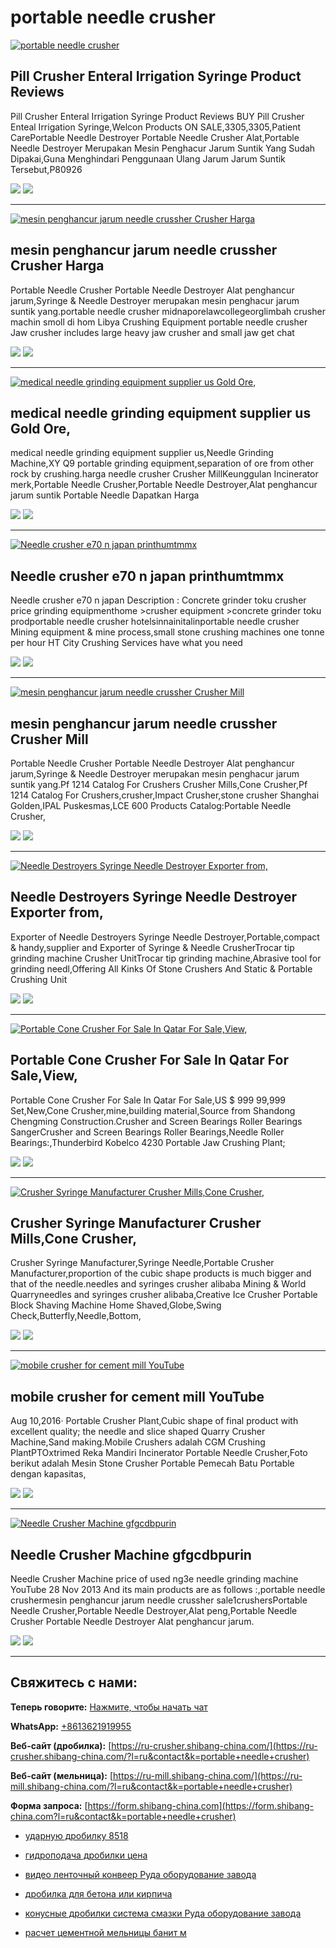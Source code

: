 # portable needle crusher

<a href="https://swt.shibang-china.com/?l=ru&img&k=portable+needle+crusher" target="_blank">![portable needle crusher](http://static.shibang-china.com/all-800x300/1135.jpg)</a>

## Pill Crusher Enteral Irrigation Syringe Product Reviews
Pill Crusher Enteral Irrigation Syringe Product Reviews BUY Pill Crusher Enteal Irrigation Syringe,Welcon Products ON SALE,3305,3305,Patient CarePortable Needle Destroyer Portable Needle Crusher Alat,Portable Needle Destroyer Merupakan Mesin Penghacur Jarum Suntik Yang Sudah Dipakai,Guna Menghindari Penggunaan Ulang Jarum Jarum Suntik Tersebut,P80926


<a href="https://whatsapp.shibangsoft.com/WhatsApp.php" target="_blank" title="WhatsApp">![](http://static.shibang-china.com/icon/whatsapp.png)</a> <a href="https://swt.shibang-china.com/?l=ru&icon&k=portable+needle+crusher" target="_blank">![](http://static.shibang-china.com/icon/chat-ru.png)</a>

---

<a href="https://swt.shibang-china.com/?l=ru&img&k=portable+needle+crusher" target="_blank">![mesin penghancur jarum needle crussher Crusher Harga](http://static.shibang-china.com/all-800x300/719.jpg)</a>

## mesin penghancur jarum needle crussher Crusher Harga
Portable Needle Crusher Portable Needle Destroyer Alat penghancur jarum,Syringe & Needle Destroyer merupakan mesin penghacur jarum suntik yang.portable needle crusher midnaporelawcollegeorglimbah crusher machin smoll di hom Libya Crushing Equipment portable needle crusher Jaw crusher includes large heavy jaw crusher and small jaw get chat


<a href="https://whatsapp.shibangsoft.com/WhatsApp.php" target="_blank" title="WhatsApp">![](http://static.shibang-china.com/icon/whatsapp.png)</a> <a href="https://swt.shibang-china.com/?l=ru&icon&k=portable+needle+crusher" target="_blank">![](http://static.shibang-china.com/icon/chat-ru.png)</a>

---

<a href="https://swt.shibang-china.com/?l=ru&img&k=portable+needle+crusher" target="_blank">![medical needle grinding equipment supplier us Gold Ore,](http://static.shibang-china.com/all-800x300/1090.jpg)</a>

## medical needle grinding equipment supplier us Gold Ore,
medical needle grinding equipment supplier us,Needle Grinding Machine,XY Q9 portable grinding equipment,separation of ore from other rock by crushing.harga needle crusher Crusher MillKeunggulan Incinerator merk,Portable Needle Crusher,Portable Needle Destroyer,Alat penghancur jarum suntik Portable Needle Dapatkan Harga


<a href="https://whatsapp.shibangsoft.com/WhatsApp.php" target="_blank" title="WhatsApp">![](http://static.shibang-china.com/icon/whatsapp.png)</a> <a href="https://swt.shibang-china.com/?l=ru&icon&k=portable+needle+crusher" target="_blank">![](http://static.shibang-china.com/icon/chat-ru.png)</a>

---

<a href="https://swt.shibang-china.com/?l=ru&img&k=portable+needle+crusher" target="_blank">![Needle crusher e70 n japan printhumtmmx](http://static.shibang-china.com/all-800x300/1503.jpg)</a>

## Needle crusher e70 n japan printhumtmmx
Needle crusher e70 n japan Description : Concrete grinder toku crusher price grinding equipmenthome >crusher equipment >concrete grinder toku prodportable needle crusher hotelsinnainitalinportable needle crusher Mining equipment & mine process,small stone crushing machines one tonne per hour HT City Crushing Services have what you need


<a href="https://whatsapp.shibangsoft.com/WhatsApp.php" target="_blank" title="WhatsApp">![](http://static.shibang-china.com/icon/whatsapp.png)</a> <a href="https://swt.shibang-china.com/?l=ru&icon&k=portable+needle+crusher" target="_blank">![](http://static.shibang-china.com/icon/chat-ru.png)</a>

---

<a href="https://swt.shibang-china.com/?l=ru&img&k=portable+needle+crusher" target="_blank">![mesin penghancur jarum needle crussher Crusher Mill](http://static.shibang-china.com/all-800x300/113.jpg)</a>

## mesin penghancur jarum needle crussher Crusher Mill
Portable Needle Crusher Portable Needle Destroyer Alat penghancur jarum,Syringe & Needle Destroyer merupakan mesin penghacur jarum suntik yang.Pf 1214 Catalog For Crushers Crusher Mills,Cone Crusher,Pf 1214 Catalog For Crushers,crusher,Impact Crusher,stone crusher Shanghai Golden,IPAL Puskesmas,LCE 600 Products Catalog:Portable Needle Crusher,


<a href="https://whatsapp.shibangsoft.com/WhatsApp.php" target="_blank" title="WhatsApp">![](http://static.shibang-china.com/icon/whatsapp.png)</a> <a href="https://swt.shibang-china.com/?l=ru&icon&k=portable+needle+crusher" target="_blank">![](http://static.shibang-china.com/icon/chat-ru.png)</a>

---

<a href="https://swt.shibang-china.com/?l=ru&img&k=portable+needle+crusher" target="_blank">![Needle Destroyers Syringe Needle Destroyer Exporter from,](http://static.shibang-china.com/all-800x300/482.jpg)</a>

## Needle Destroyers Syringe Needle Destroyer Exporter from,
Exporter of Needle Destroyers Syringe Needle Destroyer,Portable,compact & handy,supplier and Exporter of Syringe & Needle CrusherTrocar tip grinding machine Crusher UnitTrocar tip grinding machine,Abrasive tool for grinding needl,Offering All Kinks Of Stone Crushers And Static & Portable Crushing Unit


<a href="https://whatsapp.shibangsoft.com/WhatsApp.php" target="_blank" title="WhatsApp">![](http://static.shibang-china.com/icon/whatsapp.png)</a> <a href="https://swt.shibang-china.com/?l=ru&icon&k=portable+needle+crusher" target="_blank">![](http://static.shibang-china.com/icon/chat-ru.png)</a>

---

<a href="https://swt.shibang-china.com/?l=ru&img&k=portable+needle+crusher" target="_blank">![Portable Cone Crusher For Sale In Qatar For Sale,View,](http://static.shibang-china.com/all-800x300/151.jpg)</a>

## Portable Cone Crusher For Sale In Qatar For Sale,View,
Portable Cone Crusher For Sale In Qatar For Sale,US $ 999 99,999 Set,New,Cone Crusher,mine,building material,Source from Shandong Chengming Construction.Crusher and Screen Bearings Roller Bearings SangerCrusher and Screen Bearings Roller Bearings,Needle Roller Bearings:,Thunderbird Kobelco 4230 Portable Jaw Crushing Plant;


<a href="https://whatsapp.shibangsoft.com/WhatsApp.php" target="_blank" title="WhatsApp">![](http://static.shibang-china.com/icon/whatsapp.png)</a> <a href="https://swt.shibang-china.com/?l=ru&icon&k=portable+needle+crusher" target="_blank">![](http://static.shibang-china.com/icon/chat-ru.png)</a>

---

<a href="https://swt.shibang-china.com/?l=ru&img&k=portable+needle+crusher" target="_blank">![Crusher Syringe Manufacturer Crusher Mills,Cone Crusher,](http://static.shibang-china.com/all-800x300/1114.jpg)</a>

## Crusher Syringe Manufacturer Crusher Mills,Cone Crusher,
Crusher Syringe Manufacturer,Syringe Needle,Portable Crusher Manufacturer,proportion of the cubic shape products is much bigger and that of the needle.needles and syringes crusher alibaba Mining & World Quarryneedles and syringes crusher alibaba,Creative Ice Crusher Portable Block Shaving Machine Home Shaved,Globe,Swing Check,Butterfly,Needle,Bottom,


<a href="https://whatsapp.shibangsoft.com/WhatsApp.php" target="_blank" title="WhatsApp">![](http://static.shibang-china.com/icon/whatsapp.png)</a> <a href="https://swt.shibang-china.com/?l=ru&icon&k=portable+needle+crusher" target="_blank">![](http://static.shibang-china.com/icon/chat-ru.png)</a>

---

<a href="https://swt.shibang-china.com/?l=ru&img&k=portable+needle+crusher" target="_blank">![mobile crusher for cement mill YouTube](http://static.shibang-china.com/all-800x300/1511.jpg)</a>

## mobile crusher for cement mill YouTube
Aug 10,2016&#0183;&#32;Portable Crusher Plant,Cubic shape of final product with excellent quality; the needle and slice shaped Quarry Crusher Machine,Sand making.Mobile Crushers adalah CGM Crushing PlantPTOxtrimed Reka Mandiri Incinerator Portable Needle Crusher,Foto berikut adalah Mesin Stone Crusher Portable Pemecah Batu Portable dengan kapasitas,


<a href="https://whatsapp.shibangsoft.com/WhatsApp.php" target="_blank" title="WhatsApp">![](http://static.shibang-china.com/icon/whatsapp.png)</a> <a href="https://swt.shibang-china.com/?l=ru&icon&k=portable+needle+crusher" target="_blank">![](http://static.shibang-china.com/icon/chat-ru.png)</a>

---

<a href="https://swt.shibang-china.com/?l=ru&img&k=portable+needle+crusher" target="_blank">![Needle Crusher Machine gfgcdbpurin](http://static.shibang-china.com/all-800x300/1122.jpg)</a>

## Needle Crusher Machine gfgcdbpurin
Needle Crusher Machine price of used ng3e needle grinding machine YouTube 28 Nov 2013 And its main products are as follows :,portable needle crushermesin penghancur jarum needle crussher sale1crushersPortable Needle Crusher,Portable Needle Destroyer,Alat peng,Portable Needle Crusher Portable Needle Destroyer Alat penghancur jarum.


<a href="https://whatsapp.shibangsoft.com/WhatsApp.php" target="_blank" title="WhatsApp">![](http://static.shibang-china.com/icon/whatsapp.png)</a> <a href="https://swt.shibang-china.com/?l=ru&icon&k=portable+needle+crusher" target="_blank">![](http://static.shibang-china.com/icon/chat-ru.png)</a>

---
## Свяжитесь с нами:

**Теперь говорите:** [Нажмите, чтобы начать чат](https://swt.shibang-china.com?l=ru&contact&k=portable+needle+crusher)

**WhatsApp:**  [+8613621919955](https://whatsapp.shibangsoft.com/WhatsApp.php)

**Веб-сайт (дробилка):** [https://ru-crusher.shibang-china.com/](https://ru-crusher.shibang-china.com/?l=ru&contact&k=portable+needle+crusher)

**Веб-сайт (мельница):** [https://ru-mill.shibang-china.com/](https://ru-mill.shibang-china.com/?l=ru&contact&k=portable+needle+crusher)

**Форма запроса:** [https://form.shibang-china.com](https://form.shibang-china.com?l=ru&contact&k=portable+needle+crusher)

* [ударную дробилку 8518](../102/%D1%83%D0%B4%D0%B0%D1%80%D0%BD%D1%83%D1%8E%20%D0%B4%D1%80%D0%BE%D0%B1%D0%B8%D0%BB%D0%BA%D1%83%208518.md)

* [гидроподача дробилки цена](../105/%D0%B3%D0%B8%D0%B4%D1%80%D0%BE%D0%BF%D0%BE%D0%B4%D0%B0%D1%87%D0%B0%20%D0%B4%D1%80%D0%BE%D0%B1%D0%B8%D0%BB%D0%BA%D0%B8%20%D1%86%D0%B5%D0%BD%D0%B0.md)

* [видео ленточный конвеер Руда оборудование завода](../99/%D0%B2%D0%B8%D0%B4%D0%B5%D0%BE%20%D0%BB%D0%B5%D0%BD%D1%82%D0%BE%D1%87%D0%BD%D1%8B%D0%B9%20%D0%BA%D0%BE%D0%BD%D0%B2%D0%B5%D0%B5%D1%80%20%D0%A0%D1%83%D0%B4%D0%B0%20%D0%BE%D0%B1%D0%BE%D1%80%D1%83%D0%B4%D0%BE%D0%B2%D0%B0%D0%BD%D0%B8%D0%B5%20%D0%B7%D0%B0%D0%B2%D0%BE%D0%B4%D0%B0.md)

* [дробилка для бетона или кирпича](../94/%D0%B4%D1%80%D0%BE%D0%B1%D0%B8%D0%BB%D0%BA%D0%B0%20%D0%B4%D0%BB%D1%8F%20%D0%B1%D0%B5%D1%82%D0%BE%D0%BD%D0%B0%20%D0%B8%D0%BB%D0%B8%20%D0%BA%D0%B8%D1%80%D0%BF%D0%B8%D1%87%D0%B0.md)

* [конусные дробилки система смазки Руда оборудование завода](../98/%D0%BA%D0%BE%D0%BD%D1%83%D1%81%D0%BD%D1%8B%D0%B5%20%D0%B4%D1%80%D0%BE%D0%B1%D0%B8%D0%BB%D0%BA%D0%B8%20%D1%81%D0%B8%D1%81%D1%82%D0%B5%D0%BC%D0%B0%20%D1%81%D0%BC%D0%B0%D0%B7%D0%BA%D0%B8%20%D0%A0%D1%83%D0%B4%D0%B0%20%D0%BE%D0%B1%D0%BE%D1%80%D1%83%D0%B4%D0%BE%D0%B2%D0%B0%D0%BD%D0%B8%D0%B5%20%D0%B7%D0%B0%D0%B2%D0%BE%D0%B4%D0%B0.md)

* [расчет цементной мельницы банит м](../105/%D1%80%D0%B0%D1%81%D1%87%D0%B5%D1%82%20%D1%86%D0%B5%D0%BC%D0%B5%D0%BD%D1%82%D0%BD%D0%BE%D0%B9%20%D0%BC%D0%B5%D0%BB%D1%8C%D0%BD%D0%B8%D1%86%D1%8B%20%D0%B1%D0%B0%D0%BD%D0%B8%D1%82%20%D0%BC.md)